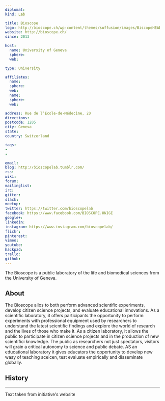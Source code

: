 ```yaml
---
diplomat:
kind: Lab

title: Bioscope
logo: http://bioscope.ch/wp-content/themes/suffusion/images/BiscopeHEADER.png
website: http://bioscope.ch/
since: 2013

host:
  name: University of Geneva
  sphere:
  web:

type: University

affiliates:
  name:
  sphere:
  web:
  name:
  sphere:
  web:

address: Rue de l’Ecole-de-Médecine, 20
directions:
postcode: 1205
city: Geneva
state:
country: Switzerland

tags:
-
-

email:
blog: http://bioscopelab.tumblr.com/
rss:
wiki:
forum:
mailinglist:
irc:
gitter:
slack:
meetup:
twitter: https://twitter.com/bioscopelab
facebook: https://www.facebook.com/BIOSCOPE.UNIGE
google+:
linkedin:
instagram: https://www.instagram.com/bioscopelab/
flickr:
pinterest:
vimeo:
youtube:
hackpad:
trello:
github:
---
```

The Bioscope is a public laboratory of the life and biomedical sciences from the University of Geneva.

## About
The Bioscope allos to both perform advanced scientific experiments, develop citizen science projects, and evaluate educational innovations. As a scientific laboratory, it offers participants the opportunity to perform experiments with professional equipment used by researchers to understand the latest scientific findings and explore the world of research and the lives of those who make it. As a citizen laboratory, it allows the public to participate in citizen science projects and in the production of new scientifici knowledge. The public as researchers not just spectators, visitors will grain a critical autonomy to science and public debate. AS an educational laboratory it gives educators the opportunity to develop new wasy of teaching sceicen, test evaluate empirically and disseminate globally.

## History


---
Text taken from initiative's website
